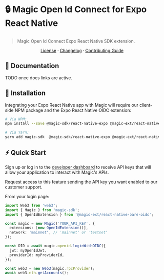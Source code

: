 # 🔒 Magic Open Id Connect for Expo React Native

[![<MagicLabs>](https://circleci.com/gh/magiclabs/magic-js.svg?style=shield)](https://circleci.com/gh/magiclabs/magic-js)

> Magic Open Id Connect Expo React Native SDK extension.

<p align="center">
  <a href="https://github.com/magiclabs/magic-js/blob/master/packages/@magic-ext/react-native-expo-oidc/LICENSE">License</a> ·
  <a href="https://github.com/magiclabs/magic-js/blob/master/packages/@magic-ext/react-native-expo-oidc/CHANGELOG.md">Changelog</a> ·
  <a href="https://github.com/magiclabs/magic-js/blob/master/CONTRIBUTING.md">Contributing Guide</a>
</p>

## 📖 Documentation

TODO once docs links are active.

## 🔗 Installation

Integrating your Expo React Native app with Magic will require our client-side NPM package and the Expo React Native OIDC extension:

```bash
# Via NPM:
npm install --save @magic-sdk/react-native-expo @magic-ext/react-native-expo-oidc

# Via Yarn:
yarn add magic-sdk  @magic-sdk/react-native-expo @magic-ext/react-native-expo-oidc
```

## ⚡️ Quick Start

Sign up or log in to the [developer dashboard](https://dashboard.magic.link) to receive API keys that will allow your application to interact with Magic's APIs.

Request access to this feature sending the API key you want enabled to our customer support.

From your login page:

```ts
import Web3 from 'web3';
import { Magic } from 'magic-sdk';
import { OpenIdExtension } from '@magic-ext/react-native-bare-oidc';

const magic = new Magic('YOUR_API_KEY', {
  extensions: [new OpenIdExtension()],
  network: 'mainnet', // 'mainnet' or 'testnet'
});

const DID = await magic.openid.loginWithOIDC({
  jwt: myOpenIdJwt,
  providerId: myProviderId,
});

const web3 = new Web3(magic.rpcProvider);
await web3.eth.getAccounts();
```
